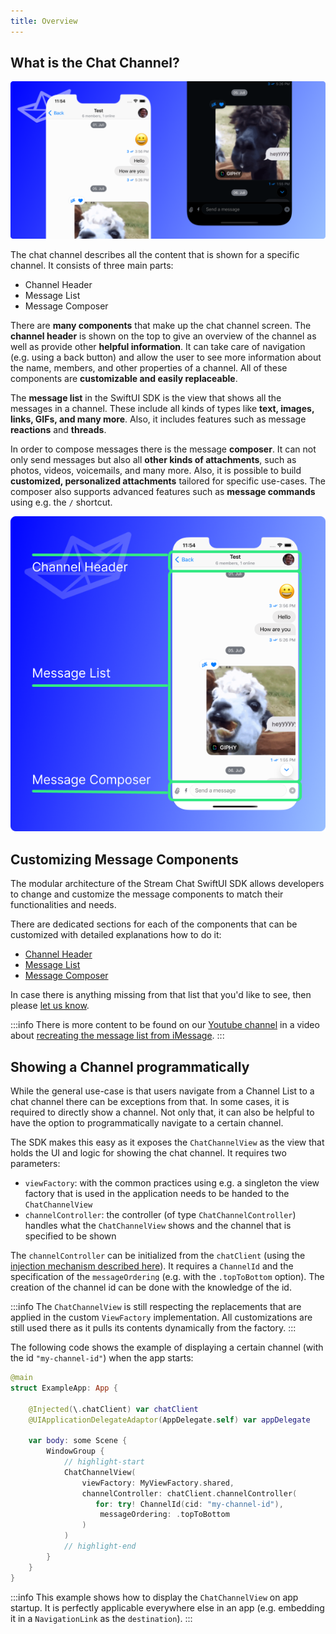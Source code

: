 ```yaml
---
title: Overview
---
```


## What is the Chat Channel?

![Depiction of different message components in the example of the message list.](../../assets/message-components-overview.png)

The chat channel describes all the content that is shown for a specific channel. It consists of three main parts:

- Channel Header
- Message List
- Message Composer

There are **many components** that make up the chat channel screen. The **channel header** is shown on the top to give an overview of the channel as well as provide other **helpful information**. It can take care of navigation (e.g. using a back button) and allow the user to see more information about the name, members, and other properties of a channel. All of these components are **customizable and easily replaceable**.

The **message list** in the SwiftUI SDK is the view that shows all the messages in a channel. These include all kinds of types like **text, images, links, GIFs, and many more**. Also, it includes features such as message **reactions** and **threads**.

In order to compose messages there is the message **composer**. It can not only send messages but also all **other kinds of attachments**, such as photos, videos, voicemails, and many more. Also, it is possible to build **customized, personalized attachments** tailored for specific use-cases. The composer also supports advanced features such as **message commands** using e.g. the `/` shortcut.

![An image discriminating the different parts of the chat channel.](../../assets/chat-channel-components.png)

## Customizing Message Components

The modular architecture of the Stream Chat SwiftUI SDK allows developers to change and customize the message components to match their functionalities and needs.

There are dedicated sections for each of the components that can be customized with detailed explanations how to do it:

- [Channel Header](../channel-header)
- [Message List](../message-list)
- [Message Composer](../message-composer)

In case there is anything missing from that list that you'd like to see, then please [let us know](https://twitter.com/getstream_io).

:::info
There is more content to be found on our [Youtube channel](https://www.youtube.com/channel/UC2xOn0xQj1HIpHJpOy5tvpA) in a video about [recreating the message list from iMessage](https://youtu.be/8Nkmk85H8HQ).
:::

## Showing a Channel programmatically

While the general use-case is that users navigate from a Channel List to a chat channel there can be exceptions from that. In some cases, it is required to directly show a channel. Not only that, it can also be helpful to have the option to programmatically navigate to a certain channel.

The SDK makes this easy as it exposes the `ChatChannelView` as the view that holds the UI and logic for showing the chat channel. It requires two parameters:

- `viewFactory`: with the common practices using e.g. a singleton the view factory that is used in the application needs to be handed to the `ChatChannelView`
- `channelController`: the controller (of type `ChatChannelController`) handles what the `ChatChannelView` shows and the channel that is specified to be shown

The `channelController` can be initialized from the `chatClient` (using the [injection mechanism described here](../dependency-injection.md)). It requires a `ChannelId` and the specification of the `messageOrdering` (e.g. with the `.topToBottom` option). The creation of the channel id can be done with the knowledge of the id.

:::info
The `ChatChannelView` is still respecting the replacements that are applied in the custom `ViewFactory` implementation. All customizations are still used there as it pulls its contents dynamically from the factory.
:::

The following code shows the example of displaying a certain channel (with the id `"my-channel-id"`) when the app starts:

```swift
@main
struct ExampleApp: App {

    @Injected(\.chatClient) var chatClient
    @UIApplicationDelegateAdaptor(AppDelegate.self) var appDelegate

    var body: some Scene {
        WindowGroup {
            // highlight-start
            ChatChannelView(
                viewFactory: MyViewFactory.shared,
                channelController: chatClient.channelController(
                   for: try! ChannelId(cid: "my-channel-id"),
                    messageOrdering: .topToBottom
                )
            )
            // highlight-end
        }
    }
}
```

:::info
This example shows how to display the `ChatChannelView` on app startup. It is perfectly applicable everywhere else in an app (e.g. embedding it in a `NavigationLink` as the `destination`).
:::
